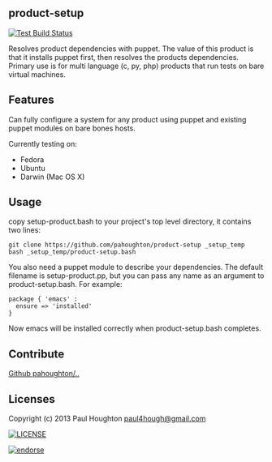 ## product-setup

[![Test Build Status](https://travis-ci.org/pahoughton/...png)](https://travis-ci.org/pahoughton/..)

Resolves product dependencies with puppet. The value of this product
is that it installs puppet first, then resolves the products
dependencies. Primary use is for multi language (c, py, php) products
that run tests on bare virtual machines.

## Features

Can fully configure a system for any product using puppet and existing
puppet modules on bare bones hosts.

Currently testing on:

* Fedora
* Ubuntu
* Darwin (Mac OS X)

## Usage

copy setup-product.bash to your project's top level directory, it
contains two lines:

    git clone https://github.com/pahoughton/product-setup _setup_temp
	bash _setup_temp/product-setup.bash

You also need a puppet module to describe your dependencies. The
default filename is setup-product.pp, but you can pass any name as an
argument to product-setup.bash. For example:

	package { 'emacs' :
	  ensure => 'installed'
	}

Now emacs will be installed correctly when product-setup.bash
completes.

## Contribute

[Github pahoughton/..](https://github.com/pahoughton/..)

## Licenses

Copyright (c) 2013 Paul Houghton <paul4hough@gmail.com>

[![LICENSE](http://i.creativecommons.org/l/by/3.0/88x31.png)](http://creativecommons.org/licenses/by/3.0/)

[![endorse](https://api.coderwall.com/pahoughton/endorsecount.png)](https://coderwall.com/pahoughton)
